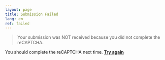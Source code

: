 ```yaml
---
layout: page
title: Submission Failed
lang: en
ref: failed
---
```



> Your submission was NOT received because you did not complete the reCAPTCHA.

You should complete the reCAPTCHA next time. **[Try again]**

[Try again]: http://www.lostauthenticrecipes.com/contact-us
